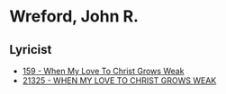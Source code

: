 # Wreford, John R.

## Lyricist

- [159 - When My Love To Christ Grows Weak](/hymns/159.md)
- [21325 - WHEN MY LOVE TO CHRIST GROWS WEAK](/hymns/21325.md)

